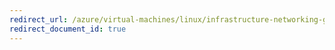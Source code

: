 ```yaml
---
redirect_url: /azure/virtual-machines/linux/infrastructure-networking-guidelines
redirect_document_id: true
---
```

